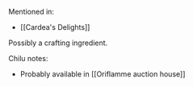 Mentioned in:
- [[Cardea's Delights]]

Possibly a crafting ingredient.

Chilu notes:
- Probably available in [[Oriflamme auction house]]